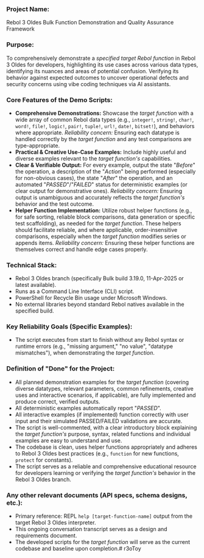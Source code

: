 ### Project Name:
Rebol 3 Oldes Bulk Function Demonstration and Quality Assurance Framework
### Purpose:
To comprehensively demonstrate a *specified target Rebol function* in Rebol 3 Oldes for developers, highlighting its use cases across various data types, identifying its nuances and areas of potential confusion.  Verifying its behavior against expected outcomes to uncover operational defects and security concerns using vibe coding techniques via AI assistants.
### Core Features of the Demo Scripts:
-   **Comprehensive Demonstrations:** Showcase the *target function* with a wide array of common Rebol data types (e.g., `integer!`, `string!`, `char!`, `word!`, `file!`, `logic!`, `pair!`, `tuple!`, `url!`, `date!`, `bitset!`), and behaviors where appropriate.  *Reliability concern:* Ensuring each datatype is handled correctly by the *target function* and any test comparisons are type-appropriate.
-   **Practical & Creative Use-Case Examples:** Include highly useful and diverse examples relevant to the *target function's* capabilities.
-   **Clear & Verifiable Output:** For every example, output the state "*Before*" the operation, a description of the "*Action*" being performed (especially for non-obvious cases), the state "*After*" the operation, and an automated "*PASSED*"/"*FAILED*" status for deterministic examples (or clear output for demonstrative ones).   *Reliability concern:* Ensuring output is unambiguous and accurately reflects the *target function's* behavior and the test outcome.
-   **Helper Function Implementation:** Utilize robust helper functions (e.g., for safe sorting, reliable block comparisons, data generation or specific test scaffolding), as needed for the *target function*.  These helpers should facilitate reliable, and where applicable, order-insensitive comparisons, especially when the *target function* modifies series or appends items.  *Reliability concern:* Ensuring these helper functions are themselves correct and handle edge cases properly.
### Technical Stack:
-   Rebol 3 Oldes branch (specifically Bulk build 3.19.0, 11-Apr-2025 or latest available).
-   Runs as a Command Line Interface (CLI) script.
-   PowerShell for Recycle Bin usage under Microsoft Windows.
-   No external libraries beyond standard Rebol natives available in the specified build.
### Key Reliability Goals (Specific Examples):
-   The script executes from start to finish without any Rebol syntax or runtime errors (e.g., "missing argument," "no value", "datatype mismatches"), when demonstrating the *target function*.
### Definition of "Done" for the Project:
-   All planned demonstration examples for the *target function* (covering diverse datatypes, relevant parameters, common refinements, creative uses and interactive scenarios, if applicable), are fully implemented and produce correct, verified outputs.
-   All deterministic examples automatically report "*PASSED*".
-   All interactive examples (if implemented) function correctly with user input and their simulated PASSED/FAILED validations are accurate.
-   The script is well-commented, with a clear introductory block explaining the *target function's* purpose, syntax, related functions and individual examples are easy to understand and use.
-   The codebase is clean, uses helper functions appropriately and adheres to Rebol 3 Oldes best practices (e.g., `function` for new functions, `protect` for constants).
-   The script serves as a reliable and comprehensive educational resource for developers learning or verifying the *target function's* behavior in the Rebol 3 Oldes branch.
### Any other relevant documents (API specs, schema designs, etc.):
-   Primary reference: REPL `help [target-function-name]` output from the target Rebol 3 Oldes interpreter.
-   This ongoing conversation transcript serves as a design and requirements document.
-   The developed scripts for the *target function* will serve as the current codebase and baseline upon completion.# r3oToy
